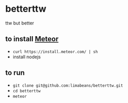 # betterttw
ttw but better

## to install [Meteor](https://www.meteor.com)
- `curl https://install.meteor.com/ | sh`
- install nodejs

## to run
- `git clone git@github.com:limabeans/betterttw.git`
- `cd betterttw`
- `meteor`


